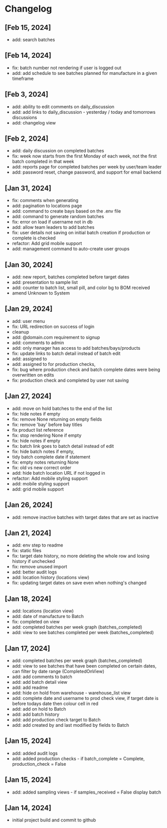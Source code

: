 # Changelog

## [Feb 15, 2024]
- add: search batches

## [Feb 14, 2024]
- fix: batch number not rendering if user is logged out
- add: add schedule to see batches planned for manufacture in a given timeframe

## [Feb 3, 2024]
- add: ability to edit comments on daily_discussion
- add: add links to daily_discussion - yesterday / today and tomorrows discussions
- add: changelog view

## [Feb 2, 2024]
- add: daily discussion on completed batches
- fix: week now starts from the first Monday of each week, not the first batch completed in that week
- add: reports page for completed batches per week by user/team leader
- add: password reset, change password, and support for email backend


## [Jan 31, 2024]
- fix: comments when generating
- add: pagination to locations page
- add: command to create bays based on the .env file
- add: command to generate random batches
- fix: error on load if username not in db
- add: allow team leaders to add batches
- fix: user details not saving on initial batch creation if production or complete is checked
- refactor: Add grid mobile support
- add: management command to auto-create user groups

## [Jan 30, 2024]
- add: new report, batches completed before target dates
- add: presentation to sample list
- add: counter to batch list, small pill, and color bg to BOM received
- amend Unknown to System

## [Jan 29, 2024]
- add: user menu
- fix: URL redirection on success of login
- cleanup
- add: @domain.com requirement to signup
- add: comments to admin
- add: only manager has access to add batches/bays/products
- fix: update links to batch detail instead of batch edit
- add: assigned to
- add: assigned to for production checks, 
- fix: bug where production check and batch complete dates were being overwritten on edits
- fix: production check and completed by user not saving

## [Jan 27, 2024]
- add: move on hold batches to the end of the list
- fix: hide notes if empty
- fix: remove None returning on empty fields
- fix: remove 'bay' before bay titles
- fix product list reference
- fix: stop rendering None if empty
- fix: hide notes if empty
- fix: batch link goes to batch detail instead of edit
- fix: hide batch notes if empty, 
- tidy batch complete date if statement
- fix: empty notes returning None
- fix: old vs new correct order
- add: hide batch location URL if not logged in
- refactor: Add mobile styling support
- add: mobile styling support
- add: grid mobile support

## [Jan 26, 2024]
- add: remove inactive batches with target dates that are set as inactive

## [Jan 21, 2024]
- add: env step to readme
- fix: static files
- fix: target date history, no more deleting the whole row and losing history if unchecked
- fix: remove unused import
- add: better audit logs
- add: location history (locations view)
- fix: updating target dates on save even when nothing's changed

## [Jan 18, 2024]
- add: locations (location view)
- add: date of manufacture to Batch
- fix: completed on view
- add: completed batches per week graph (batches_completed)
- add: view to see batches completed per week (batches_completed)

## [Jan 17, 2024]
- add: completed batches per week graph (batches_completed)
- add: view to see batches that have been completed on certain dates, can filter by date range (CompletedOnView)
- add: add comments to batch
- add: add batch detail view
- add: add readme
- add: hide on hold from warehouse - warehouse_list view
- add: complete date and username to prod check view, if target date is before todays date then colour cell in red
- add: add on hold to Batch
- add: add batch history
- add: add production check target to Batch
- add: add created by and last modified by fields to Batch

## [Jan 15, 2024]
- add: added audit logs
- add: added production checks - if batch_complete = Complete, production_check = False

## [Jan 15, 2024]
- add: added sampling views - if samples_received = False display batch

## [Jan 14, 2024]
- initial project build and commit to github